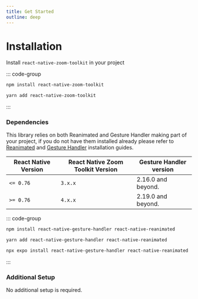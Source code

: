 ```yaml
---
title: Get Started
outline: deep
---
```


# Installation

Install `react-native-zoom-toolkit` in your project

::: code-group

```sh [npm]
npm install react-native-zoom-toolkit
```

```sh [yarn]
yarn add react-native-zoom-toolkit
```

:::

### Dependencies

This library relies on both Reanimated and Gesture Handler making part of your project, if you do not have them installed already please refer to [Reanimated](https://docs.swmansion.com/react-native-reanimated/docs/fundamentals/getting-started/) and [Gesture Handler](https://docs.swmansion.com/react-native-gesture-handler/docs/fundamentals/installation) installation guides.

| React Native Version | React Native Zoom Toolkit Version | Gesture Handler version |
| -------------------- | --------------------------------- | ----------------------- |
| `<= 0.76`            | `3.x.x`                           | 2.16.0 and beyond.      |
| `>= 0.76`            | `4.x.x`                           | 2.19.0 and beyond.      |

::: code-group

```sh [npm]
npm install react-native-gesture-handler react-native-reanimated
```

```sh [yarn]
yarn add react-native-gesture-handler react-native-reanimated
```

```sh [expo]
npx expo install react-native-gesture-handler react-native-reanimated
```

:::

### Additional Setup

No additional setup is required.
